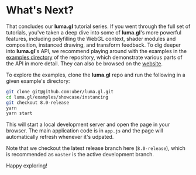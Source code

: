 # What's Next?

That concludes our **luma.gl** tutorial series. If you went through the full set of tutorials, you've taken a deep dive into some of **luma.gl**'s more powerful features, including polyfilling the WebGL context, shader modules and composition, instanced drawing, and transform feedback. To dig deeper into **luma.gl**'s API, we recommend playing around with the examples in the [examples directory](https://github.com/visgl/luma.gl/tree/8.1-release/examples/core) of the repository, which demonstrate various parts of the API in more detail. They can also be browsed on the [website](https://luma.gl/examples).

To explore the examples, clone the **luma.gl** repo and run the following in a given example's directory:

```bash
git clone git@github.com:uber/luma.gl.git
cd luma.gl/examples/showcase/instancing
git checkout 8.0-release
yarn
yarn start
```

This will start a local development server and open the page in your browser. The main application code is in `app.js` and the page will automatically refresh whenever it's udpated.

Note that we checkout the latest release branch here (`8.0-release`), which is recommended as `master` is the active development branch.

Happy exploring!

